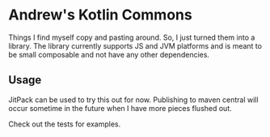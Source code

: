 # Andrew's Kotlin Commons

Things I find myself copy and pasting around. So, I just turned them into a library.
The library currently supports JS and JVM platforms and is meant to be small composable and not have 
any other dependencies.

## Usage

JitPack can be used to try this out for now. Publishing to maven central will occur sometime in the future when
I have more pieces flushed out.

Check out the tests for examples.
